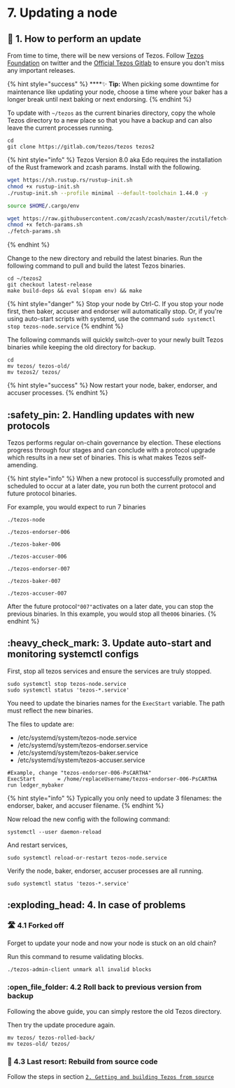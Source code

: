 # 7. Updating a node

## :satellite: 1. How to perform an update

From time to time, there will be new versions of Tezos. Follow [Tezos Foundation](https://twitter.com/TezosFoundation) on twitter and the [Official Tezos Gitlab](https://gitlab.com/tezos/tezos/-/releases) to ensure you don't miss any important releases.

{% hint style="success" %}
****:sparkles: **Tip:** When picking some downtime for maintenance like updating your node, choose a time where your baker has a longer break until next baking or next endorsing.
{% endhint %}

To update with `~/tezos` as the current binaries directory, copy the whole Tezos directory to a new place so that you have a backup and can also leave the current processes running.

```
cd
git clone https://gitlab.com/tezos/tezos tezos2
```

{% hint style="info" %}
Tezos Version 8.0 aka Edo requires the installation of the Rust framework and zcash params. Install with the following.

```bash
wget https://sh.rustup.rs/rustup-init.sh
chmod +x rustup-init.sh
./rustup-init.sh --profile minimal --default-toolchain 1.44.0 -y

source $HOME/.cargo/env

wget https://raw.githubusercontent.com/zcash/zcash/master/zcutil/fetch-params.sh
chmod +x fetch-params.sh
./fetch-params.sh
```
{% endhint %}

Change to the new directory and rebuild the latest binaries. Run the following command to pull and build the latest Tezos binaries.

```
cd ~/tezos2
git checkout latest-release
make build-deps && eval $(opam env) && make
```

{% hint style="danger" %}
Stop your node by Ctrl-C. If you stop your node first, then baker, accuser and endorser will automatically stop. Or, if you're using auto-start scripts with systemd, use the command `sudo systemctl stop tezos-node.service`
{% endhint %}

The following commands will quickly switch-over to your newly built Tezos binaries while keeping the old directory for backup.

```
cd
mv tezos/ tezos-old/
mv tezos2/ tezos/
```

{% hint style="success" %}
Now restart your node, baker, endorser, and accuser processes.&#x20;
{% endhint %}

## :safety\_pin: 2. Handling updates with new protocols

Tezos performs regular on-chain governance by election. These elections progress through four stages and can conclude with a protocol upgrade which results in a new set of binaries. This is what makes Tezos self-amending.

{% hint style="info" %}
When a new protocol is successfully promoted and scheduled to occur at a later date, you run both the current protocol and future protocol binaries.&#x20;

For example, you would expect to run 7 binaries

`./tezos-node`

`./tezos-endorser-006`

`./tezos-baker-006`

`./tezos-accuser-006`

`./tezos-endorser-007`

`./tezos-baker-007`

`./tezos-accuser-007`

After the future protocol`"007"`activates on a later date, you can stop the previous binaries. In this example, you would stop all the`006` binaries.
{% endhint %}

## :heavy\_check\_mark: 3. Update auto-start and monitoring systemctl configs

First, stop all tezos services and ensure the services are truly stopped.

```
sudo systemctl stop tezos-node.service
sudo systemctl status 'tezos-*.service'
```

You need to update the binaries names for the `ExecStart` variable. The path must reflect the new binaries.

The files to update are:

* /etc/systemd/system/tezos-node.service
* /etc/systemd/system/tezos-endorser.service
* /etc/systemd/system/tezos-baker.service
* /etc/systemd/system/tezos-accuser.service

```
#Example, change "tezos-endorser-006-PsCARTHA"
ExecStart       = /home/replaceUsername/tezos-endorser-006-PsCARTHA run ledger_mybaker
```

{% hint style="info" %}
Typically you only need to update 3 filenames: the endorser, baker, and accuser filename.
{% endhint %}

Now reload the new config with the following command:

```
systemctl --user daemon-reload
```

And restart services,

```
sudo systemctl reload-or-restart tezos-node.service
```

Verify the node, baker, endorser, accuser processes are all running.

```
sudo systemctl status 'tezos-*.service'
```

## :exploding\_head: 4. In case of problems

### :motorway: 4.1 Forked off

Forget to update your node and now your node is stuck on an old chain?

Run this command to resume validating blocks.

```
./tezos-admin-client unmark all invalid blocks
```

### :open\_file\_folder: 4.2 Roll back to previous version from backup

Following the above guide, you can simply restore the old Tezos directory.

Then try the update procedure again.

```
mv tezos/ tezos-rolled-back/
mv tezos-old/ tezos/
```

### :robot: 4.3 Last resort: Rebuild from source code

Follow the steps in section [`2. Getting and building Tezos from source`](install-a-tezos-node.md#2-getting-and-building-tezos-from-source)

